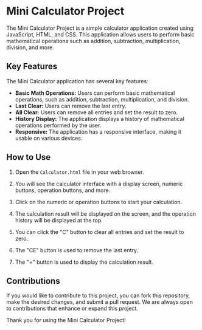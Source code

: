 # Mini Calculator Project

The Mini Calculator Project is a simple calculator application created using JavaScript, HTML, and CSS. This application allows users to perform basic mathematical operations such as addition, subtraction, multiplication, division, and more.

## Key Features

The Mini Calculator application has several key features:

- **Basic Math Operations:** Users can perform basic mathematical operations, such as addition, subtraction, multiplication, and division.
- **Last Clear:** Users can remove the last entry.
- **All Clear:** Users can remove all entries and set the result to zero.
- **History Display:** The application displays a history of mathematical operations performed by the user.
- **Responsive:** The application has a responsive interface, making it usable on various devices.

## How to Use

1. Open the `Calculator.html` file in your web browser.

2. You will see the calculator interface with a display screen, numeric buttons, operation buttons, and more.

3. Click on the numeric or operation buttons to start your calculation.

4. The calculation result will be displayed on the screen, and the operation history will be displayed at the top.

5. You can click the "C" button to clear all entries and set the result to zero.

6. The "CE" button is used to remove the last entry.

7. The "=" button is used to display the calculation result.

## Contributions

If you would like to contribute to this project, you can fork this repository, make the desired changes, and submit a pull request. We are always open to contributions that enhance or expand this project.

Thank you for using the Mini Calculator Project!


